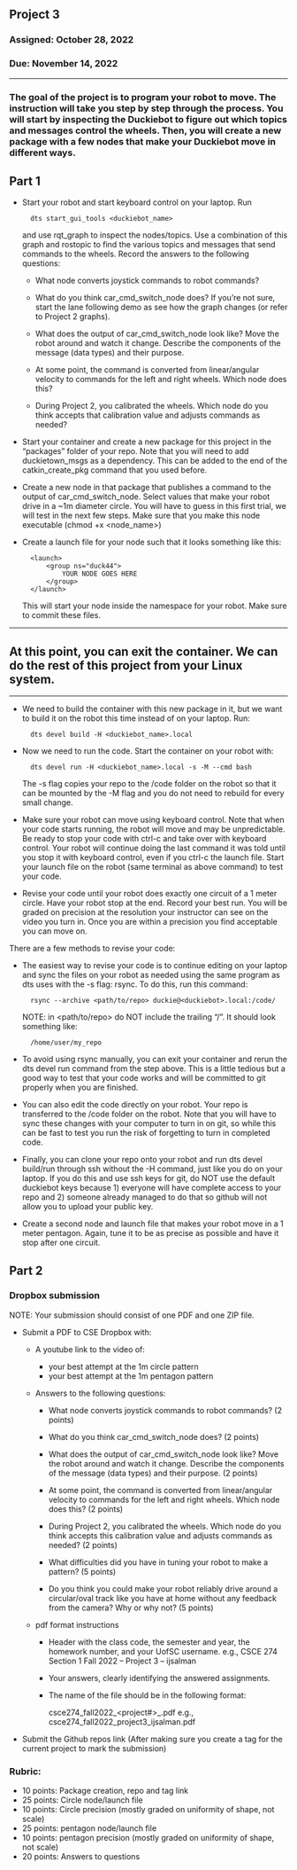 ## Project 3

### Assigned: October 28, 2022
### Due: November 14, 2022

--------

### The goal of the project is to program your robot to move. The instruction will take you step by step through the process. You will start by inspecting the Duckiebot to figure out which topics and messages control the wheels. Then, you will create a new package with a few nodes that make your Duckiebot move in different ways.

## Part 1

- Start your robot and start keyboard control on your laptop. Run 

        dts start_gui_tools <duckiebot_name>
    
    and use rqt_graph to inspect the nodes/topics. Use a combination of this graph and rostopic to find the various topics and messages that send commands to the wheels. Record the answers to the following questions:

    - What node converts joystick commands to robot commands?

    - What do you think car_cmd_switch_node does? If you’re not sure, start the lane following demo as see how the graph changes (or refer to Project 2 graphs).

    - What does the output of car_cmd_switch_node look like? Move the robot around and watch it change. Describe the components of the message (data types) and their purpose.

    - At some point, the command is converted from linear/angular velocity to commands for the left and right wheels. Which node does this?

    - During Project 2, you calibrated the wheels. Which node do you think accepts that calibration value and adjusts commands as needed?

- Start your container and create a new package for this project in the “packages” folder of your repo. Note that you will need to add duckietown_msgs as a dependency. This can be added to the end of the catkin_create_pkg command that you used before.

- Create a new node in that package that publishes a command to the output of car_cmd_switch_node. Select values that make your robot drive in a ~1m diameter circle. You will have to guess in this first trial, we will test in the next few steps. Make sure that you make this node executable (chmod +x <node_name>)

- Create a launch file for your node such that it looks something like this:

        <launch> 
            <group ns="duck44"> 
                YOUR NODE GOES HERE
            </group> 
        </launch>

    This will start your node inside the namespace for your robot. Make sure to commit these files.

---------------------
## At this point, you can exit the container. We can do the rest of this project from your Linux system.
---------------------

- We need to build the container with this new package in it, but we want to build it on the robot this time instead of on your laptop. Run:

        dts devel build -H <duckiebot_name>.local

- Now we need to run the code. Start the container on your robot with:

        dts devel run -H <duckiebot_name>.local -s -M --cmd bash
    
    The -s flag copies your repo to the /code folder on the robot so that it can be mounted by the -M flag and you do not need to rebuild for every small change.

- Make sure your robot can move using keyboard control. Note that when your code starts running, the robot will move and may be unpredictable. Be ready to stop your code with ctrl-c and take over with keyboard control. Your robot will continue doing the last command it was told until you stop it with keyboard control, even if you ctrl-c the launch file. Start your launch file on the robot (same terminal as above command) to test your code.

- Revise your code until your robot does exactly one circuit of a 1 meter circle. Have your robot stop at the end. Record your best run. You will be graded on precision at the resolution your instructor can see on the video you turn in. Once you are within a precision you find acceptable you can move on.

There are a few methods to revise your code:

- The easiest way to revise your code is to continue editing on your laptop and sync the files on your robot as needed using the same program as dts uses with the -s flag: rsync. To do this, run this command:

        rsync --archive <path/to/repo> duckie@<duckiebot>.local:/code/

    NOTE: in <path/to/repo> do NOT include the trailing “/”. It should look something like:

        /home/user/my_repo

- To avoid using rsync manually, you can exit your container and rerun the dts devel run command from the step above. This is a little tedious but a good way to test that your code works and will be committed to git properly when you are finished.

- You can also edit the code directly on your robot. Your repo is transferred to the /code folder on the robot. Note that you will have to sync these changes with your computer to turn in on git, so while this can be fast to test you run the risk of forgetting to turn in completed code.

- Finally, you can clone your repo onto your robot and run dts devel build/run through ssh without the -H command, just like you do on your laptop. If you do this and use ssh keys for git, do NOT use the default duckiebot keys because 1) everyone will have complete access to your repo and 2) someone already managed to do that so github will not allow you to upload your public key.

- Create a second node and launch file that makes your robot move in a 1 meter pentagon. Again, tune it to be as precise as possible and have it stop after one circuit.

## Part 2

### Dropbox submission

NOTE: Your submission should consist of one PDF and one ZIP file.

- Submit a PDF to CSE Dropbox with:

    * A youtube link to the video of:
        - your best attempt at the 1m circle pattern
        - your best attempt at the 1m pentagon pattern

    * Answers to the following questions:
        - What node converts joystick commands to robot commands? (2 points)

        - What do you think car_cmd_switch_node does? (2 points)

        - What does the output of car_cmd_switch_node look like? Move the robot around and watch it change. Describe the components of the message (data types) and their purpose. (2 points)

        - At some point, the command is converted from linear/angular velocity to commands for the left and right wheels. Which node does this? (2 points)

        - During Project 2, you calibrated the wheels. Which node do you think accepts this calibration value and adjusts commands as needed? (2 points)

        - What difficulties did you have in tuning your robot to make a pattern? (5 points)

        - Do you think you could make your robot reliably drive around a circular/oval track like you have at home without any feedback from the camera? Why or why not? (5 points)

    * pdf format instructions
        * Header with the class code, the semester and year, the homework number, and your UofSC username.
          e.g., CSCE 274 Section 1 Fall 2022 – Project 3 – ijsalman
          
        * Your answers, clearly identifying the answered assignments.

        * The name of the file should be in the following format:
        
            csce274_fall2022_<project#>_<UofSC username>.pdf
            e.g., csce274_fall2022_project3_ijsalman.pdf


- Submit the Github repos link (After making sure you create a tag for the current project to mark the submission)


### Rubric:
- 10 points: Package creation, repo and tag link
- 25 points: Circle node/launch file
- 10 points: Circle precision (mostly graded on uniformity of shape, not scale)
- 25 points: pentagon node/launch file
- 10 points: pentagon precision (mostly graded on uniformity of shape, not scale)
- 20 points: Answers to questions
